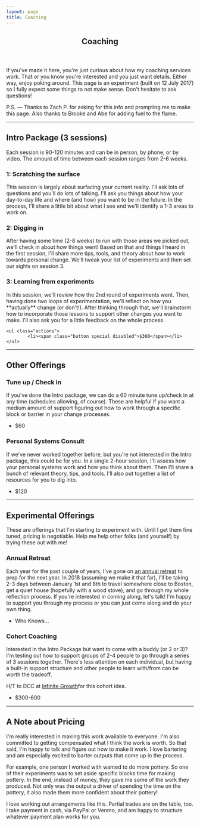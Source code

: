```yaml
---
layout: page
title: Coaching
---
```


<!-- Main -->
<div id="main" class="alt">

<!-- One -->
<section id="one">
	<div class="inner">
		<header class="major">
			<h1>Coaching</h1>
		</header>
		<p>If you've made it here, you're just curious about how my coaching services work. That or you know you're interested and you just want details. Either way, enjoy poking around. This page is an experiment (built on 12 July 2017) so I fully expect some things to not make sense. Don't hesitate to ask questions!</p>
		<p>P.S. — Thanks to Zach P. for asking for this info and prompting me to make this page. Also thanks to Brooke and Abe for adding fuel to the flame.</p>

<hr class="major" />

<!-- Content -->
<h2 id="content">Intro Package (3 sessions)</h2>
<p>
	Each session is 90-120 minutes and can be in person, by phone, or by video. The amount of time between each session ranges from 2-6 weeks.
</p>
<div class="row">
	<div class="4u 12u$(medium)">
		<h3>1: Scratching the surface</h3>
		<p>This session is largely about surfacing your current reality. I'll ask lots of questions and you'll do lots of talking. I'll ask you things about how your day-to-day life and where (and how) you want to be in the future. In the process, I'll share a little bit about what I see and we'll identify a 1-3 areas to work on.</p>
	</div>
	<div class="4u 12u$(medium)">
		<h3>2: Digging in</h3>
		<p>After having some time (2-8 weeks) to run with those areas we picked out, we'll check in about how things went! Based on that and things I heard in the first session, I'll share more tips, tools, and theory about how to work towards personal change. We'll tweak your list of experiments and then set our sights on session 3.</p>
	</div>
	<div class="4u$ 12u$(medium)">
		<h3>3: Learning from experiments</h3>
		<p>In this session, we'll review how the 2nd round of experiments went. Then, having done two loops of experimentation, we'll reflect on how you **actually** change (or don't!). After thinking through that, we'll brainstorm how to incorporate those lessons to support other changes you want to make. I'll also ask you for a little feedback on the whole process.</p>
	</div>
</div>

	<ul class="actions">
			<li><span class="button special disabled">$300</span></li>
	</ul>

<hr class="major" />

<h2 id="content">Other Offerings</h2>
<!-- <p></p> -->

<div class="row">
	<div class="6u 12u$(small)">
		<h3>Tune up / Check in</h3>
		<p>If you've done the Intro package, we can do a 60 minute tune up/check in at any time (schedules allowing, of course). These are helpful if you want a medium amount of support figuring out how to work through a specific block or barrier in your change processes.</p>
		<ul class="actions">
			<li><span class="button special disabled">$60</span></li>
		</ul>
	</div>
	<div class="6u$ 12u$(small)">
		<h3>Personal Systems Consult</h3>
		<p>If we've never worked together before, but you're not interested in the Intro package, this could be for you. In a single 2-hour session, I'll assess how your personal systems work and how you think about them. Then I'll share a bunch of relevant theory, tips, and tools. I'll also put together a list of resources for you to dig into.</p>
		<ul class="actions">
			<li><span class="button special disabled">$120</span></li>
		</ul>
	</div>
</div>

<hr class="major" />


<!-- Elements -->
<h2 id="elements">Experimental Offerings</h2>
<p>These are offerings that I'm starting to experiment with. Until I get them fine tuned, pricing is negotiable. Help me help other folks (and yourself) by trying these out with me!</p>
<div class="row">
	<div class="6u 12u$(medium)">
		<h3>Annual Retreat</h3>
		<p>Each year for the past couple of years, I've gone on <a href="https://lqb2.github.io/blog/2016/12/23/my-personal-retreat-long-version/">an annual retreat</a> to prep for the next year. In 2018 (assuming we make it that far), I'll be taking 2-3 days between January 1st and 8th to travel somewhere close to Boston, get a quiet house (hopefully with a wood stove), and go through my whole reflection process. If you're interested in coming along, let's talk! I'm happy to support you through my process or you can just come along and do your own thing.</p>
		<ul class="actions">
			<li><span class="button special disabled">Who Knows...</span></li>
		</ul>
	</div>	
	<div class="6u 12u$(medium)">
		<h3>Cohort Coaching</h3>
		<p>Interested in the Intro Package but want to come with a buddy (or 2 or 3)? I'm testing out how to support groups of 2-4 people to go through a series of 3 sessions together. There's less attention on each individual, but having a built-in support structure and other people to learn with/from can be worth the tradeoff.</p>
		<p>H/T to DCC at <a href="http://infinitegrowth.rocks/">Infinite Growth</a>for this cohort idea.</p>
		<ul class="actions">
			<li><span class="button special disabled">$300-600</span></li>
		</ul>
	</div>	
</div>

<hr class="major" />

<h2 id="content">A Note about Pricing</h2>
<p>I'm really interested in making this work available to everyone. I'm also committed to getting compensated what I think the work is worth. So that said, I'm happy to talk and figure out how to make it work. I love bartering and am especially excited to barter outputs that come up in the process.</p>
<p>For example, one person I worked with wanted to do more pottery. So one of their experiments was to set aside specific blocks time for making pottery. In the end, instead of money, they gave me some of the work they produced. Not only was the output a driver of spending the time on the pottery, it also made them more confident about their pottery!</p>
<p>I love working out arrangements like this. Partial trades are on the table, too. I take payment in cash, via PayPal or Venmo, and am happy to structure whatever payment plan works for you.</p>
<p></p>
</div>


</section>